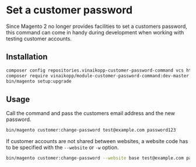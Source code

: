 # Set a customer password

Since Magento 2 no longer provides facilities to set a customers password, this command can come in handy during development when working with testing customer accounts.

## Installation

```bash
composer config repositories.vinaikopp-customer-password-command vcs https://github.com/Vinai/module-customer-password-command.git
composer require vinaikopp/module-customer-password-command:dev-master
bin/magento setup:upgrade
```

## Usage 

Call the command and pass the customers email address and the new password.

```bash
bin/magento customer:change-password test@example.com password123
```

If customer accounts are not shared between websites, a website code has to be specified with the `--website` or `-w` option.


```bash
bin/magento customer:change-password --website base test@example.com password123
```
